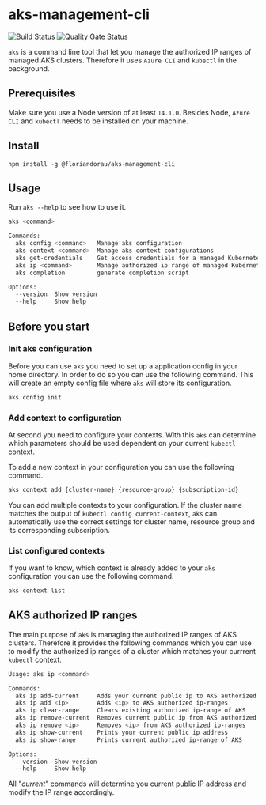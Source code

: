 # aks-management-cli

[![Build Status](https://app.travis-ci.com/floriandorau/aks-management-cli.svg?branch=main)](https://app.travis-ci.com/floriandorau/aks-management-cli)
[![Quality Gate Status](https://sonarcloud.io/api/project_badges/measure?project=floriandorau_aks-management-cli&metric=alert_status)](https://sonarcloud.io/dashboard?id=floriandorau_aks-management-cli)

`aks` is a command line tool that let you manage the authorized IP ranges of managed AKS clusters. Therefore it uses `Azure CLI` and `kubectl` in the background.

## Prerequisites

Make sure you use a Node version of at least `14.1.0`. Besides Node, `Azure CLI` and `kubectl` needs to be installed on your machine.

## Install

`npm install -g @floriandorau/aks-management-cli`

## Usage

Run `aks --help` to see how to use it.

```bash
aks <command>

Commands:
  aks config <command>   Manage aks configuration
  aks context <command>  Manage aks context configurations
  aks get-credentials    Get access credentials for a managed Kubernetes cluster
  aks ip <command>       Manage authorized ip range of managed Kubernetes cluster
  aks completion         generate completion script

Options:
  --version  Show version
  --help     Show help
```

## Before you start

### Init aks configuration

Before you can use `aks` you need to set up a application config in your home directory. In order to do so you can use the following command. This will create an empty config file where `aks` will store its configuration.

```bash
aks config init
```

### Add context to configuration

At second you need to configure your contexts. With this `aks` can determine which parameters should be used dependent on your current `kubectl` context.

To add a new context in your configuration you can use the following command.

```bash
aks context add {cluster-name} {resource-group} {subscription-id}
```

You can add multiple contexts to your configuration. If the cluster name matches the output of `kubectl config current-context`, `aks` can automatically use the correct settings for cluster name, resource group and its corresponding subscription.

### List configured contexts

If you want to know, which context is already added to your `aks` configuration you can use the following command.

```bash
aks context list
```

## AKS authorized IP ranges

The main purpose of `aks` is managing the authorized IP ranges of AKS clusters. Therefore it provides the following commands which you can use to modify the authorized ip ranges of a cluster which matches your currrent `kubectl` context.

```bash
Usage: aks ip <command>

Commands:
  aks ip add-current     Adds your current public ip to AKS authorized ip-ranges
  aks ip add <ip>        Adds <ip> to AKS authorized ip-ranges
  aks ip clear-range     Clears existing authorized ip-range of AKS
  aks ip remove-current  Removes current public ip from AKS authorized ip-ranges if exists
  aks ip remove <ip>     Removes <ip> from AKS authorized ip-ranges
  aks ip show-current    Prints your current public ip address
  aks ip show-range      Prints current authorized ip-range of AKS

Options:
  --version  Show version
  --help     Show help
```

All "_current_" commands will determine you current public IP address and modify the IP range accordingly.
